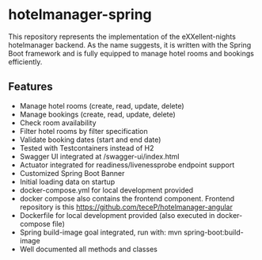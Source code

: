 # hotelmanager-spring
This repository represents the implementation of the eXXellent-nights hotelmanager backend. As the name suggests, it is written with the Spring Boot framework and is fully equipped to manage hotel rooms and bookings efficiently.

## Features

- Manage hotel rooms (create, read, update, delete)
- Manage bookings (create, read, update, delete)
- Check room availability
- Filter hotel rooms by filter specification
- Validate booking dates (start and end date)
- Tested with Testcontainers instead of H2
- Swagger UI integrated at /swagger-ui/index.html
- Actuator integrated for readiness/livenessprobe endpoint support
- Customized Spring Boot Banner
- Initial loading data on startup
- docker-compose.yml for local development provided
- docker compose also contains the frontend component. Frontend repository is this https://github.com/teceP/hotelmanager-angular
- Dockerfile for local development provided (also executed in docker-compose file)
- Spring build-image goal integrated, run with: mvn spring-boot:build-image
- Well documented all methods and classes